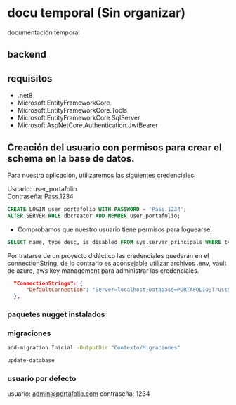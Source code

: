 # docu temporal (Sin organizar)
documentación temporal 

## backend

## requisitos
- .net8
- Microsoft.EntityFrameworkCore
- Microsoft.EntityFrameworkCore.Tools
- Microsoft.EntityFrameworkCore.SqlServer
- Microsoft.AspNetCore.Authentication.JwtBearer

## Creación del usuario con permisos para crear el schema en la base de datos.

Para nuestra aplicación, utilizaremos las siguientes credenciales:

Usuario: user_portafolio  
Contraseña: Pass.1234  


```sql
CREATE LOGIN user_portafolio WITH PASSWORD = 'Pass.1234';
ALTER SERVER ROLE dbcreator ADD MEMBER user_portafolio;
```
- Comprobamos que nuestro usuario tiene permisos para loguearse:

```sql
SELECT name, type_desc, is_disabled FROM sys.server_principals WHERE type_desc = 'SQL_LOGIN';
```

Por tratarse de un proyecto didáctico las credenciales quedarán en el connectionString, de lo contrario es aconsejable utilizar archivos .env, vault de azure, aws key management para administrar las credenciales.

```json
  "ConnectionStrings": {
      "DefaultConnection": "Server=localhost;Database=PORTAFOLIO;TrustServerCertificate=True; User Id=user_portafolio;Password=Pass.1234;"
  },
```

### paquetes nugget instalados

### migraciones

```bash
add-migration Inicial -OutputDir "Contexto/Migraciones"
```
```bash
update-database
```

### usuario por defecto
usuario: admin@portafolio.com
contraseña: 1234